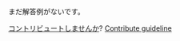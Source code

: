 
まだ解答例がないです。

[コントリビュートしませんか](https://github.com/BFEdev/BFE.dev-solutions/blob/main/css/grid-layout-2_ja.md)?  [Contribute guideline](https://github.com/BFEdev/BFE.dev-solutions#how-to-contribute)
